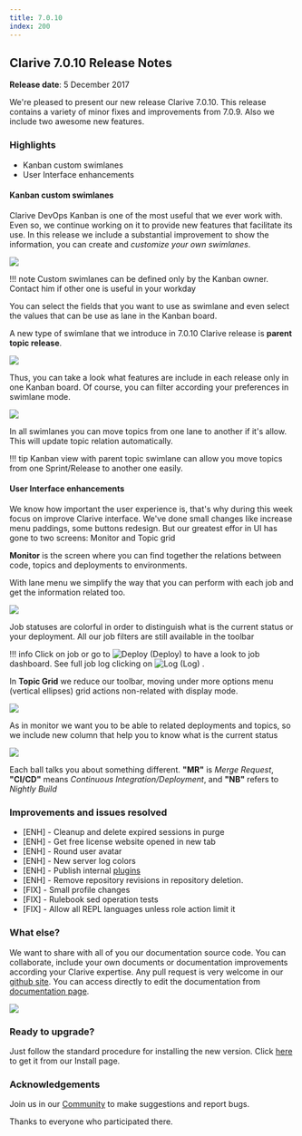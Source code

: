 ```yaml
---
title: 7.0.10
index: 200
---
```


## Clarive 7.0.10 Release Notes


**Release date**: 5 December 2017

We're pleased to present our new release Clarive 7.0.10.
This release contains a variety of minor fixes and improvements from 7.0.9. Also we include two awesome
new features.

### Highlights

- Kanban custom swimlanes
- User Interface enhancements

#### Kanban custom swimlanes

Clarive DevOps Kanban is one of the most useful that we ever work with. Even so, we continue working on it to
provide new features that facilitate its use. In this release we include a substantial improvement to show
the information, you can create and *customize your own swimlanes*.

<img src="/static/images/docs/release-notes/7.0.10/kanban_swimlane_setup.png" style="width: auto; height: auto" />

!!! note
    Custom swimlanes can be defined only by the Kanban owner. Contact him if other
    one is useful in your workday

You can select the fields that you want to use as swimlane and even select the values that can be use as lane in
the Kanban board.

A new type of swimlane that we introduce in 7.0.10 Clarive release is **parent topic release**.

<img src="/static/images/docs/release-notes/7.0.10/kanban_swimlane.png" style="width: auto; height: auto" />

Thus, you can take a look what features are include in each release only in one Kanban board. Of course, you can
filter according your preferences in swimlane mode.

<img src="/static/images/docs/release-notes/7.0.10/kanban_swimlane_drop.png" style="width: auto; height: auto" />

In all swimlanes you can move topics from one lane to another if it's allow. This will update topic relation automatically.

!!! tip
    Kanban view with parent topic swimlane can allow you move topics from one
    Sprint/Release to another one easily.


#### User Interface enhancements

We know how important the user experience is, that's why during this week focus on improve Clarive interface. We've done
small changes like increase menu paddings, some buttons redesign. But our greatest effor in UI has gone to two screens: Monitor
and Topic grid

**Monitor** is the screen where you can find together the relations between code, topics and deployments to environments.

With lane menu we simplify the way that you can perform with each job and get the information related too.

<img src="/static/images/docs/release-notes/7.0.10/monitor.png" style="width: auto; height: auto" />

Job statuses are colorful in order to distinguish what is the current status or your deployment. All our job filters are
still available in the toolbar

!!! info
    Click on job or go to ![](/static/images/icons/deploy.svg "Deploy") (Deploy) to have a look to job dashboard. See full job log
    clicking on ![](/static/images/icons/job-full-log.svg "Log") (Log) .

In **Topic Grid** we reduce our toolbar, moving under more options menu (vertical ellipses) grid actions non-related
with display mode.

<img src="/static/images/docs/release-notes/7.0.10/topic_grid.png" style="width: auto; height: auto" />

As in monitor we want you to be able to related deployments and topics, so we include new column that help you to
know what is the current status

<img src="/static/images/docs/release-notes/7.0.10/topic_grid_column.png" style="width: auto; height: auto" />

Each ball talks you about something different. **"MR"** is *Merge Request*, **"CI/CD"** means
*Continuous Integration/Deployment*, and **"NB"** refers to *Nightly Build*


### Improvements and issues resolved

- [ENH] - Cleanup and delete expired sessions in purge
- [ENH] - Get free license website opened in new tab
- [ENH] - Round user avatar
- [ENH] - New server log colors
- [ENH] - Publish internal [plugins](https://github.com/clarive/cla-core)
- [ENH] - Remove repository revisions in repository deletion.
- [FIX] - Small profile changes
- [FIX] - Rulebook sed operation tests
- [FIX] - Allow all REPL languages unless role action limit it


### What else?

We want to share with all of you our documentation source code. You can collaborate, include your own
documents or documentation improvements according your Clarive expertise. Any pull request is very welcome
in our [github site](https://github.com/clarive/clarive-docs). You can access directly to edit the
documentation from [documentation page](https://docs.clarive.com).

<img src="/static/images/docs/release-notes/7.0.10/docs.png" style="width: auto; height: auto" />


### Ready to upgrade?

Just follow the standard procedure for installing the new version. Click [here](https://www.clarive.com/install) to get
it from our Install page.

### Acknowledgements

Join us in our [Community](https://community.clarive.com/) to make suggestions and report bugs.

Thanks to everyone who participated there.
